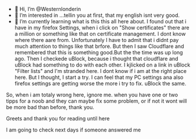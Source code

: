 - 👋 Hi, I’m @Westernlonderin
- 👀 I’m interested in ...tellin you at first, that my english isnt very good. 
- 🌱 I’m currently learning what is this  this all here about. I found out that i have in my firefox Settings, when i click on "Show certificates" there are a million or something like that on certificate management. I dont know where there aare from. Unfortunately I have to admit that i didnt pay much attention to things like that brfore.
But then I saw Cloudflare and remembered that this is something good.But the the time was up long ago.
Then I checkede uBlock, because i thought that cloudflare and uBlock had something to do with each other. 
I kjlicked on a link in uBlock "Filter lists" and I'm stranded here.
I dont know if i am at the right place here. But I thought, I start a try.
I can feel that my PC settings ana also firefox settings are getting worse the more i try to fix. uBlock the same.

So, when i am totaly wrong here, ignore me. when you have one or two tipps for a noob and they can maybe fix some problem, or if not it wont will be more bad than before, thank you.

Greets and thank you for reading until here

I am going to check next days if someone answered me
